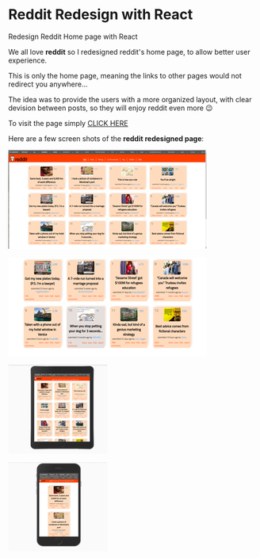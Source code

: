 # Reddit Redesign with React

Redesign Reddit Home page with React

We all love **reddit** so I redesigned reddit's home page,
to allow better user experience.

This is only the home page, meaning the links to other pages would not redirect you
anywhere...

The idea was to provide the users with a more organized layout, with clear devision
between posts, so they will enjoy reddit even more :wink:

To visit the page simply [CLICK HERE](http://bit.ly/2nuLQIO)

Here are a few screen shots of the **reddit redesigned page**:

![reddit full page](readme-assets/reddit.png)

![reddit hover effect](readme-assets/reddit-hover.png)

![reddit ipad device](readme-assets/reddit-ipad.png)

![reddit mobile device](readme-assets/reddit-mobile.png)
